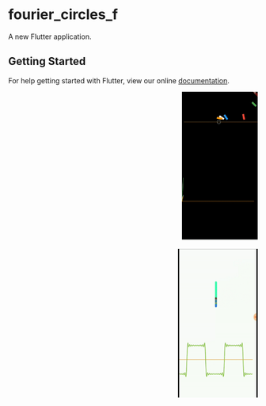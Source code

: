 # fourier_circles_f

A new Flutter application.

## Getting Started

For help getting started with Flutter, view our online
[documentation](https://flutter.io/).
<p align='right'>
<img src="https://github.com/cshannon3/fourier_circles_f/blob/master/screenshots/circle.gif" height='300'>
</p>
<p align='right'>
<img src="https://github.com/cshannon3/fourier_circles_f/blob/master/screenshots/3b1b.gif" height='300'>
</p>
